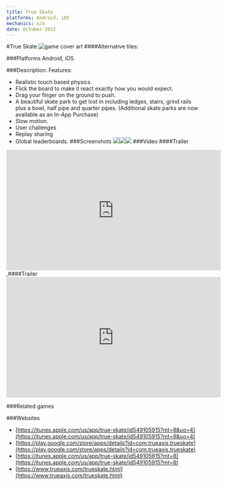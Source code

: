 ```yaml
---
title: True Skate
platforms: Android, iOS
mechanics: n/a
date: October 2012
---
```

#True Skate
![game cover art](//images.igdb.com/igdb/image/upload/t_cover_big/qyt2b5lfkldtoe1zojsw.jpg "Logo Title Text 1")
####Alternative tiles:

###Platforms
Android, iOS

###Description:
Features: 
- Realistic touch based physics. 
- Flick the board to make it react exactly how you would expect. 
- Drag your finger on the ground to push. 
- A beautiful skate park to get lost in including ledges, stairs, grind rails plus a bowl, half pipe and quarter pipes. (Additional skate parks are now available as an In-App Purchase) 
- Slow motion. 
- User challenges 
- Replay sharing 
- Global leaderboards.
###Screenshots
<a target="_blank" href="//images.igdb.com/igdb/image/upload/t_cover_big/evl4bj0ej9nioxrduwfp.jpg"><img src="//images.igdb.com/igdb/image/upload/t_thumb/evl4bj0ej9nioxrduwfp.jpg"/></a><a target="_blank" href="//images.igdb.com/igdb/image/upload/t_cover_big/yg3r1sfuj5esnzxkqlza.jpg"><img src="//images.igdb.com/igdb/image/upload/t_thumb/yg3r1sfuj5esnzxkqlza.jpg"/></a><a target="_blank" href="//images.igdb.com/igdb/image/upload/t_cover_big/kixc4mnlicxwwjl80xhm.jpg"><img src="//images.igdb.com/igdb/image/upload/t_thumb/kixc4mnlicxwwjl80xhm.jpg"/></a>
###Video
####Trailer

<iframe width="560" height="315" src="https://www.youtube.com/embed/yJuyIClS2XM" frameborder="0" allowfullscreen></iframe>
,####Trailer

<iframe width="560" height="315" src="https://www.youtube.com/embed/0s0Uyk1R4fQ" frameborder="0" allowfullscreen></iframe>

###Related games

###Websites
* [https://itunes.apple.com/us/app/true-skate/id549105915?mt=8&uo=4](https://itunes.apple.com/us/app/true-skate/id549105915?mt=8&uo=4)
* [https://play.google.com/store/apps/details?id=com.trueaxis.trueskate](https://play.google.com/store/apps/details?id=com.trueaxis.trueskate)
* [https://itunes.apple.com/us/app/true-skate/id549105915?mt=8](https://itunes.apple.com/us/app/true-skate/id549105915?mt=8)
* [https://www.trueaxis.com/trueskate.html](https://www.trueaxis.com/trueskate.html)

